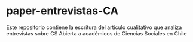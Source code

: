 # paper-entrevistas-CA
Este repositorio contiene la escritura del artículo cualitativo que analiza entrevistas sobre CS Abierta a académicos de Ciencias Sociales en Chile
